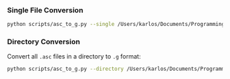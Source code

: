 ### Single File Conversion

```bash
python scripts/asc_to_g.py --single /Users/karlos/Documents/Programming/brlcad/db/aet.asc
```

### Directory Conversion
Convert all `.asc` files in a directory to `.g` format:

```bash
python scripts/asc_to_g.py --directory /Users/karlos/Documents/Programming/brlcad/db
```
